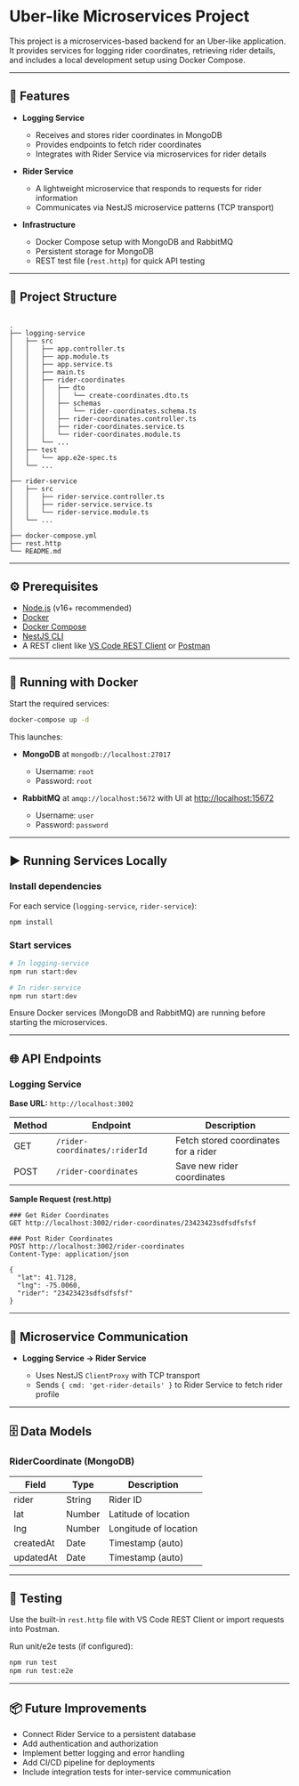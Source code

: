 # Uber-like Microservices Project

This project is a microservices-based backend for an Uber-like application.  
It provides services for logging rider coordinates, retrieving rider details, and includes a local development setup using Docker Compose.

---

## 🚀 Features

- **Logging Service**
  - Receives and stores rider coordinates in MongoDB
  - Provides endpoints to fetch rider coordinates
  - Integrates with Rider Service via microservices for rider details

- **Rider Service**
  - A lightweight microservice that responds to requests for rider information
  - Communicates via NestJS microservice patterns (TCP transport)

- **Infrastructure**
  - Docker Compose setup with MongoDB and RabbitMQ
  - Persistent storage for MongoDB
  - REST test file (`rest.http`) for quick API testing

---

## 📂 Project Structure

```

.
├── logging-service
│   ├── src
│   │   ├── app.controller.ts
│   │   ├── app.module.ts
│   │   ├── app.service.ts
│   │   ├── main.ts
│   │   ├── rider-coordinates
│   │   │   ├── dto
│   │   │   │   └── create-coordinates.dto.ts
│   │   │   ├── schemas
│   │   │   │   └── rider-coordinates.schema.ts
│   │   │   ├── rider-coordinates.controller.ts
│   │   │   ├── rider-coordinates.service.ts
│   │   │   └── rider-coordinates.module.ts
│   │   └── ...
│   ├── test
│   │   └── app.e2e-spec.ts
│   └── ...
│
├── rider-service
│   ├── src
│   │   ├── rider-service.controller.ts
│   │   ├── rider-service.service.ts
│   │   └── rider-service.module.ts
│   └── ...
│
├── docker-compose.yml
├── rest.http
└── README.md

````

---

## ⚙️ Prerequisites

- [Node.js](https://nodejs.org/) (v16+ recommended)
- [Docker](https://www.docker.com/)
- [Docker Compose](https://docs.docker.com/compose/)
- [NestJS CLI](https://docs.nestjs.com/cli/overview)
- A REST client like [VS Code REST Client](https://marketplace.visualstudio.com/items?itemName=humao.rest-client) or [Postman](https://www.postman.com/)

---

## 🐳 Running with Docker

Start the required services:

```bash
docker-compose up -d
````

This launches:

* **MongoDB** at `mongodb://localhost:27017`

  * Username: `root`
  * Password: `root`
* **RabbitMQ** at `amqp://localhost:5672` with UI at [http://localhost:15672](http://localhost:15672)

  * Username: `user`
  * Password: `password`

---

## ▶️ Running Services Locally

### Install dependencies

For each service (`logging-service`, `rider-service`):

```bash
npm install
```

### Start services

```bash
# In logging-service
npm run start:dev

# In rider-service
npm run start:dev
```

Ensure Docker services (MongoDB and RabbitMQ) are running before starting the microservices.

---

## 🌐 API Endpoints

### Logging Service

**Base URL:** `http://localhost:3002`

| Method | Endpoint                      | Description                          |
| ------ | ----------------------------- | ------------------------------------ |
| GET    | `/rider-coordinates/:riderId` | Fetch stored coordinates for a rider |
| POST   | `/rider-coordinates`          | Save new rider coordinates           |

**Sample Request (rest.http)**

```http
### Get Rider Coordinates
GET http://localhost:3002/rider-coordinates/23423423sdfsdfsfsf

### Post Rider Coordinates
POST http://localhost:3002/rider-coordinates
Content-Type: application/json

{
  "lat": 41.7128,
  "lng": -75.0060,
  "rider": "23423423sdfsdfsfsf"
}
```

---

## 🔗 Microservice Communication

* **Logging Service → Rider Service**

  * Uses NestJS `ClientProxy` with TCP transport
  * Sends `{ cmd: 'get-rider-details' }` to Rider Service to fetch rider profile

---

## 🗄️ Data Models

### RiderCoordinate (MongoDB)

| Field     | Type   | Description           |
| --------- | ------ | --------------------- |
| rider     | String | Rider ID              |
| lat       | Number | Latitude of location  |
| lng       | Number | Longitude of location |
| createdAt | Date   | Timestamp (auto)      |
| updatedAt | Date   | Timestamp (auto)      |

---

## 🧪 Testing

Use the built-in `rest.http` file with VS Code REST Client or import requests into Postman.

Run unit/e2e tests (if configured):

```bash
npm run test
npm run test:e2e
```

---

## 📦 Future Improvements

* Connect Rider Service to a persistent database
* Add authentication and authorization
* Implement better logging and error handling
* Add CI/CD pipeline for deployments
* Include integration tests for inter-service communication

```
```
